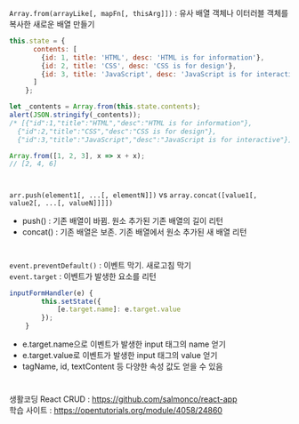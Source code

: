 `Array.from(arrayLike[, mapFn[, thisArg]])` : 유사 배열 객체나 이터러블 객체를 복사한 새로운 배열 만들기
```javascript
this.state = {
      contents: [
        {id: 1, title: 'HTML', desc: 'HTML is for information'},
        {id: 2, title: 'CSS', desc: 'CSS is for design'},
        {id: 3, title: 'JavaScript', desc: 'JavaScript is for interactive'}
      ]
    };

let _contents = Array.from(this.state.contents);
alert(JSON.stringify(_contents));
/* [{"id":1,"title":"HTML","desc":"HTML is for information"},
  {"id":2,"title":"CSS","desc":"CSS is for design"},
  {"id":3,"title":"JavaScript","desc":"JavaScript is for interactive"}] */

Array.from([1, 2, 3], x => x + x);
// [2, 4, 6]
```
#
`arr.push(element1[, ...[, elementN]])` vs `array.concat([value1[, value2[, ...[, valueN]]]])`
- push() : 기존 배열이 바뀜. 원소 추가된 기존 배열의 길이 리턴
- concat() : 기존 배열은 보존. 기존 배열에서 원소 추가된 새 배열 리턴
#
`event.preventDefault()` : 이벤트 막기. 새로고침 막기  
`event.target` : 이벤트가 발생한 요소를 리턴
```javascript
inputFormHandler(e) {
        this.setState({
            [e.target.name]: e.target.value
        });
    }
```
- e.target.name으로 이벤트가 발생한 input 태그의 name 얻기
- e.target.value로 이벤트가 발생한 input 태그의 value 얻기
- tagName, id, textContent 등 다양한 속성 값도 얻을 수 있음
#
생활코딩 React CRUD : https://github.com/salmonco/react-app  
학습 사이트 : https://opentutorials.org/module/4058/24860
